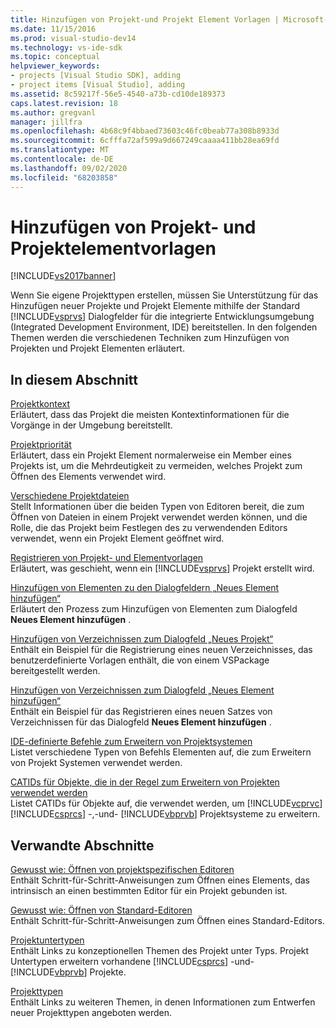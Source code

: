 ```yaml
---
title: Hinzufügen von Projekt-und Projekt Element Vorlagen | Microsoft-Dokumentation
ms.date: 11/15/2016
ms.prod: visual-studio-dev14
ms.technology: vs-ide-sdk
ms.topic: conceptual
helpviewer_keywords:
- projects [Visual Studio SDK], adding
- project items [Visual Studio], adding
ms.assetid: 8c59217f-56e5-4540-a73b-cd10de189373
caps.latest.revision: 18
ms.author: gregvanl
manager: jillfra
ms.openlocfilehash: 4b68c9f4bbaed73603c46fc0beab77a308b8933d
ms.sourcegitcommit: 6cfffa72af599a9d667249caaaa411bb28ea69fd
ms.translationtype: MT
ms.contentlocale: de-DE
ms.lasthandoff: 09/02/2020
ms.locfileid: "68203858"
---
```

# <a name="adding-project-and-project-item-templates"></a>Hinzufügen von Projekt- und Projektelementvorlagen
[!INCLUDE[vs2017banner](../../includes/vs2017banner.md)]

Wenn Sie eigene Projekttypen erstellen, müssen Sie Unterstützung für das Hinzufügen neuer Projekte und Projekt Elemente mithilfe der Standard [!INCLUDE[vsprvs](../../includes/vsprvs-md.md)] Dialogfelder für die integrierte Entwicklungsumgebung (Integrated Development Environment, IDE) bereitstellen. In den folgenden Themen werden die verschiedenen Techniken zum Hinzufügen von Projekten und Projekt Elementen erläutert.  
  
## <a name="in-this-section"></a>In diesem Abschnitt  
 [Projektkontext](../../extensibility/internals/project-context.md)  
 Erläutert, dass das Projekt die meisten Kontextinformationen für die Vorgänge in der Umgebung bereitstellt.  
  
 [Projektpriorität](../../extensibility/internals/project-priority.md)  
 Erläutert, dass ein Projekt Element normalerweise ein Member eines Projekts ist, um die Mehrdeutigkeit zu vermeiden, welches Projekt zum Öffnen des Elements verwendet wird.  
  
 [Verschiedene Projektdateien](../../extensibility/internals/miscellaneous-files-project.md)  
 Stellt Informationen über die beiden Typen von Editoren bereit, die zum Öffnen von Dateien in einem Projekt verwendet werden können, und die Rolle, die das Projekt beim Festlegen des zu verwendenden Editors verwendet, wenn ein Projekt Element geöffnet wird.  
  
 [Registrieren von Projekt- und Elementvorlagen](../../extensibility/internals/registering-project-and-item-templates.md)  
 Erläutert, was geschieht, wenn ein [!INCLUDE[vsprvs](../../includes/vsprvs-md.md)] Projekt erstellt wird.  
  
 [Hinzufügen von Elementen zu den Dialogfeldern „Neues Element hinzufügen“](../../extensibility/internals/adding-items-to-the-add-new-item-dialog-boxes.md)  
 Erläutert den Prozess zum Hinzufügen von Elementen zum Dialogfeld **Neues Element hinzufügen** .  
  
 [Hinzufügen von Verzeichnissen zum Dialogfeld „Neues Projekt“](../../extensibility/internals/adding-directories-to-the-new-project-dialog-box.md)  
 Enthält ein Beispiel für die Registrierung eines neuen Verzeichnisses, das benutzerdefinierte Vorlagen enthält, die von einem VSPackage bereitgestellt werden.  
  
 [Hinzufügen von Verzeichnissen zum Dialogfeld „Neues Element hinzufügen“](../../extensibility/internals/adding-directories-to-the-add-new-item-dialog-box.md)  
 Enthält ein Beispiel für das Registrieren eines neuen Satzes von Verzeichnissen für das Dialogfeld **Neues Element hinzufügen** .  
  
 [IDE-definierte Befehle zum Erweitern von Projektsystemen](../../extensibility/internals/ide-defined-commands-for-extending-project-systems.md)  
 Listet verschiedene Typen von Befehls Elementen auf, die zum Erweitern von Projekt Systemen verwendet werden.  
  
 [CATIDs für Objekte, die in der Regel zum Erweitern von Projekten verwendet werden](../../extensibility/internals/catids-for-objects-that-are-typically-used-to-extend-projects.md)  
 Listet CATIDs für Objekte auf, die verwendet werden, um [!INCLUDE[vcprvc](../../includes/vcprvc-md.md)] [!INCLUDE[csprcs](../../includes/csprcs-md.md)] -,-und- [!INCLUDE[vbprvb](../../includes/vbprvb-md.md)] Projektsysteme zu erweitern.  
  
## <a name="related-sections"></a>Verwandte Abschnitte  
 [Gewusst wie: Öffnen von projektspezifischen Editoren](../../extensibility/how-to-open-project-specific-editors.md)  
 Enthält Schritt-für-Schritt-Anweisungen zum Öffnen eines Elements, das intrinsisch an einen bestimmten Editor für ein Projekt gebunden ist.  
  
 [Gewusst wie: Öffnen von Standard-Editoren](../../extensibility/how-to-open-standard-editors.md)  
 Enthält Schritt-für-Schritt-Anweisungen zum Öffnen eines Standard-Editors.  
  
 [Projektuntertypen](../../extensibility/internals/project-subtypes.md)  
 Enthält Links zu konzeptionellen Themen des Projekt unter Typs. Projekt Untertypen erweitern vorhandene [!INCLUDE[csprcs](../../includes/csprcs-md.md)] -und- [!INCLUDE[vbprvb](../../includes/vbprvb-md.md)] Projekte.  
  
 [Projekttypen](../../extensibility/internals/project-types.md)  
 Enthält Links zu weiteren Themen, in denen Informationen zum Entwerfen neuer Projekttypen angeboten werden.
